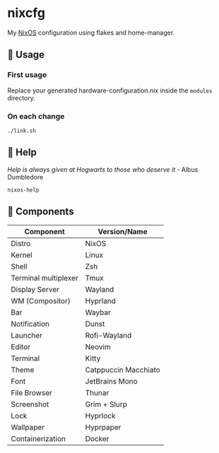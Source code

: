 # nixcfg

My [NixOS](https://nixos.org) configuration using flakes and home-manager.


## 🚀 Usage
### First usage
Replace your generated hardware-configuration.nix inside the ```modules``` directory.

### On each change
```
./link.sh
```

## 📖 Help
*Help is always given at Hogwarts to those who deserve it* - Albus Dumbledore
```
nixos-help
```

## 🔧 Components

| Component             | Version/Name                |
|-----------------------|-----------------------------|
| Distro                | NixOS                       |
| Kernel                | Linux                       |
| Shell                 | Zsh                         |
| Terminal multiplexer  | Tmux                        |
| Display Server        | Wayland                     |
| WM (Compositor)       | Hyprland                    |
| Bar                   | Waybar                      |
| Notification          | Dunst                       |
| Launcher              | Rofi-Wayland                |
| Editor                | Neovim                      |
| Terminal              | Kitty                       |
| Theme                 | Catppuccin Macchiato        |
| Font                  | JetBrains Mono              |
| File Browser          | Thunar                      |
| Screenshot            | Grim + Slurp                |
| Lock                  | Hyprlock                    |
| Wallpaper             | Hyprpaper                   |
| Containerization      | Docker                      |

